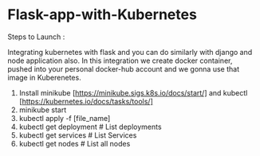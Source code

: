 # Flask-app-with-Kubernetes

Steps to Launch :

Integrating kubernetes with flask and you can do similarly with django and node application also. In this integration we create docker container, pushed into your personal docker-hub account and we gonna use that image in Kuberenetes.

1. Install minikube [https://minikube.sigs.k8s.io/docs/start/]  and kubectl [https://kubernetes.io/docs/tasks/tools/]
2. minikube start
3. kubectl apply -f [file_name]
4. kubectl get deployment # List deployments
5. kubectl get services # List Services
6. kubectl get nodes # List all nodes
